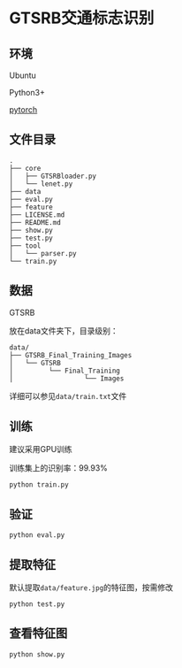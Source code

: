 # GTSRB交通标志识别

## 环境

Ubuntu

Python3+

[pytorch](http://pytorch.org/)

## 文件目录
```
.
├── core
│   ├── GTSRBloader.py
│   └── lenet.py
├── data
├── eval.py
├── feature
├── LICENSE.md
├── README.md
├── show.py
├── test.py
├── tool
│   └── parser.py
└── train.py
```
## 数据

GTSRB

放在data文件夹下，目录级别：

```
data/
├── GTSRB_Final_Training_Images
│   └── GTSRB
│         └── Final_Training
│                  └── Images
```

详细可以参见`data/train.txt`文件

## 训练

建议采用GPU训练

训练集上的识别率：99.93%

```shell
python train.py
```

## 验证

```shell
python eval.py
```

## 提取特征

默认提取`data/feature.jpg`的特征图，按需修改

```shell
python test.py
```

## 查看特征图

```shell
python show.py
```